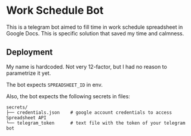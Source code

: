 # Work Schedule Bot

This is a telegram bot aimed to fill time in work schedule spreadsheet 
in Google Docs. This is specific solution that saved my time and calmness.

## Deployment

My name is hardcoded. Not very 12-factor, but I had no reason to parametrize it yet.

The bot expects `SPREADSHEET_ID` in env. 

Also, the bot expects the following secrets in files:

```
secrets/
├── credentials.json    # google account credentials to access Spreadsheet API
└── telegram_token      # text file with the token of your telegram bot
```
